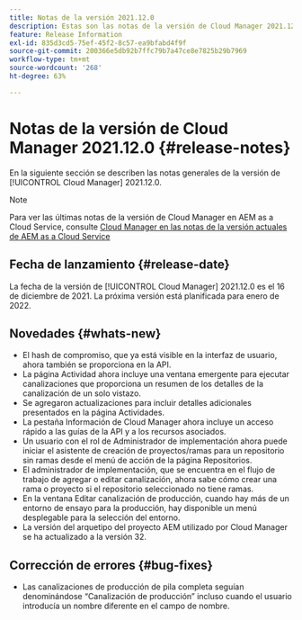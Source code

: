 ```yaml
---
title: Notas de la versión 2021.12.0
description: Estas son las notas de la versión de Cloud Manager 2021.12.0.
feature: Release Information
exl-id: 835d3cd5-75ef-45f2-8c57-ea9bfabd4f9f
source-git-commit: 200366e5db92b7ffc79b7a47ce8e7825b29b7969
workflow-type: tm+mt
source-wordcount: '268'
ht-degree: 63%

---
```


# Notas de la versión de Cloud Manager 2021.12.0 {#release-notes}

En la siguiente sección se describen las notas generales de la versión de [!UICONTROL Cloud Manager] 2021.12.0.

>[!NOTE]
>
>Para ver las últimas notas de la versión de Cloud Manager en AEM as a Cloud Service, consulte [Cloud Manager en las notas de la versión actuales de AEM as a Cloud Service](https://experienceleague.adobe.com/docs/experience-manager-cloud-service/content/implementing/using-cloud-manager/release-notes-cloud-manager/release-notes-cm-current.html?lang=es)

## Fecha de lanzamiento {#release-date}

La fecha de la versión de [!UICONTROL Cloud Manager] 2021.12.0 es el 16 de diciembre de 2021. La próxima versión está planificada para enero de 2022.

## Novedades {#whats-new}

* El hash de compromiso, que ya está visible en la interfaz de usuario, ahora también se proporciona en la API.
* La página Actividad ahora incluye una ventana emergente para ejecutar canalizaciones que proporciona un resumen de los detalles de la canalización de un solo vistazo.
* Se agregaron actualizaciones para incluir detalles adicionales presentados en la página Actividades.
* La pestaña Información de Cloud Manager ahora incluye un acceso rápido a las guías de la API y a los recursos asociados.
* Un usuario con el rol de Administrador de implementación ahora puede iniciar el asistente de creación de proyectos/ramas para un repositorio sin ramas desde el menú de acción de la página Repositorios.
* El administrador de implementación, que se encuentra en el flujo de trabajo de agregar o editar canalización, ahora sabe cómo crear una rama o proyecto si el repositorio seleccionado no tiene ramas.
* En la ventana Editar canalización de producción, cuando hay más de un entorno de ensayo para la producción, hay disponible un menú desplegable para la selección del entorno.
* La versión del arquetipo del proyecto AEM utilizado por Cloud Manager se ha actualizado a la versión 32.

## Corrección de errores {#bug-fixes}

* Las canalizaciones de producción de pila completa seguían denominándose “Canalización de producción” incluso cuando el usuario introducía un nombre diferente en el campo de nombre.
